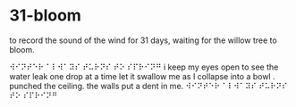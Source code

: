 # 31-bloom

to record the sound of the wind for 31 days, waiting for the willow tree to bloom.

⠺⠊⠝⠞⠑⠗ ⠁⠇⠺⠁⠽⠎ ⠞⠥⠗⠝⠎ ⠞⠕ ⠎⠏⠗⠊⠝⠛
i keep my eyes open
to see the water leak
one drop at a time
let it swallow
me as I collapse 
into a bowl
.
punched the ceiling.
the walls put a dent in me.
⠺⠊⠝⠞⠑⠗ ⠁⠇⠺⠁⠽⠎ ⠞⠥⠗⠝⠎ ⠞⠕ ⠎⠏⠗⠊⠝⠛
